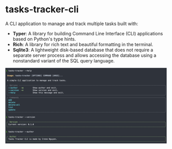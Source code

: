 tasks-tracker-cli
=================

A CLI application to manage and track multiple tasks built with:

- **Typer**: A library for building Command Line Interface (CLI) applications based on Python's type hints.
- **Rich**: A library for rich text and beautiful formatting in the terminal.
- **Sqlite3**: A lightweight disk-based database that does not require a separate server process and allows accessing the database using a nonstandard variant of the SQL query language.

![Main command](./docs/assets/main_cli.png)

